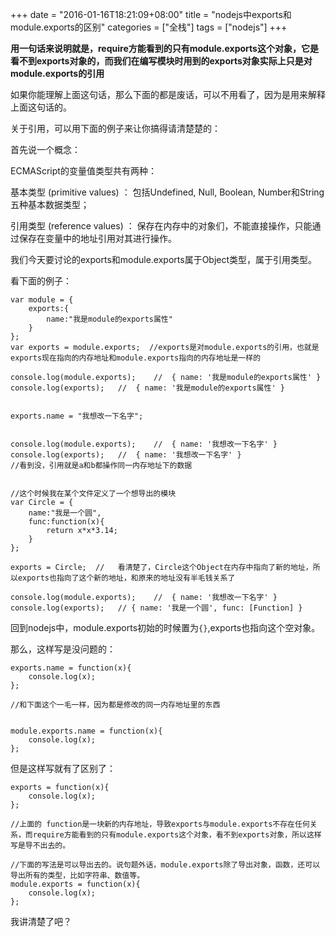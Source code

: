 +++
date = "2016-01-16T18:21:09+08:00"
title = "nodejs中exports和module.exports的区别"
categories = ["全栈"]
tags = ["nodejs"]
+++

**用一句话来说明就是，require方能看到的只有module.exports这个对象，它是看不到exports对象的，而我们在编写模块时用到的exports对象实际上只是对module.exports的引用**


如果你能理解上面这句话，那么下面的都是废话，可以不用看了，因为是用来解释上面这句话的。

关于引用，可以用下面的例子来让你搞得请清楚楚的：


首先说一个概念：

ECMAScript的变量值类型共有两种：

基本类型 (primitive values) ： 包括Undefined, Null, Boolean, Number和String五种基本数据类型；

引用类型 (reference values) ： 保存在内存中的对象们，不能直接操作，只能通过保存在变量中的地址引用对其进行操作。

我们今天要讨论的exports和module.exports属于Object类型，属于引用类型。

看下面的例子：

	var module = {
	    exports:{
	        name:"我是module的exports属性"
	    }
	};
	var exports = module.exports;  //exports是对module.exports的引用，也就是exports现在指向的内存地址和module.exports指向的内存地址是一样的
	
	console.log(module.exports);    //  { name: '我是module的exports属性' }
	console.log(exports);   //  { name: '我是module的exports属性' }
	
	
	exports.name = "我想改一下名字";
	
	
	console.log(module.exports);    //  { name: '我想改一下名字' }
	console.log(exports);   //  { name: '我想改一下名字' }
	//看到没，引用就是a和b都操作同一内存地址下的数据
	
	
	//这个时候我在某个文件定义了一个想导出的模块
	var Circle = {
	    name:"我是一个圆",
	    func:function(x){
	        return x*x*3.14;
	    }
	};
	
	exports = Circle;  //   看清楚了，Circle这个Object在内存中指向了新的地址，所以exports也指向了这个新的地址，和原来的地址没有半毛钱关系了
	
	console.log(module.exports);    //  { name: '我想改一下名字' }
	console.log(exports);   // { name: '我是一个圆', func: [Function] }
		
		
		
		
	
	
	
回到nodejs中，module.exports初始的时候置为```{}```,exports也指向这个空对象。

那么，这样写是没问题的：

	exports.name = function(x){
	    console.log(x);
	};
	
	//和下面这个一毛一样，因为都是修改的同一内存地址里的东西
	
	
	module.exports.name = function(x){
	    console.log(x);
	};

但是这样写就有了区别了：

	exports = function(x){
	    console.log(x);
	};
	
	//上面的 function是一块新的内存地址，导致exports与module.exports不存在任何关系，而require方能看到的只有module.exports这个对象，看不到exports对象，所以这样写是导不出去的。
	
	//下面的写法是可以导出去的。说句题外话，module.exports除了导出对象，函数，还可以导出所有的类型，比如字符串、数值等。
	module.exports = function(x){
	    console.log(x);
	};

我讲清楚了吧？

